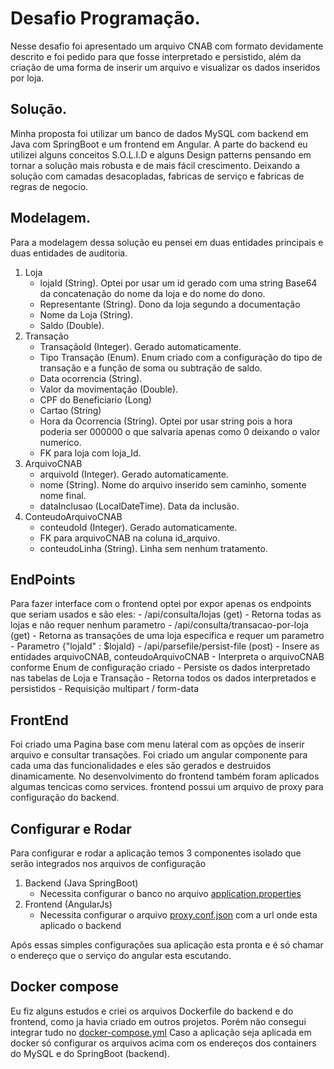 # Desafio Programação.
Nesse desafio foi apresentado um arquivo CNAB com formato devidamente descrito e foi pedido para que fosse interpretado e persistido, além da criação de uma forma de inserir um arquivo e visualizar os dados inseridos por loja. 

## Solução.
Minha proposta foi utilizar um banco de dados MySQL com backend em Java com SpringBoot e um frontend em Angular.
A parte do backend eu utilizei alguns conceitos S.O.L.I.D e alguns Design patterns pensando em tornar a solução mais robusta e de mais fácil crescimento. 
Deixando a solução com camadas desacopladas, fabricas de serviço e fabricas de regras de negocio. 

## Modelagem.
Para a modelagem dessa solução eu pensei em duas entidades principais e duas entidades de auditoria. 
1. Loja 
    - lojaId (String). Optei por usar um id gerado com uma string Base64 da concatenação do nome da loja e do nome do dono.
    - Representante (String). Dono da loja segundo a documentação 
    - Nome da Loja (String). 
    - Saldo (Double).
2. Transação
    - TransaçãoId (Integer). Gerado automaticamente. 
    - Tipo Transação (Enum). Enum criado com a configuração do tipo de transação e a função de soma ou subtração de saldo. 
    - Data ocorrencia (String).
    - Valor da movimentação (Double).
    - CPF do Beneficiario (Long)
    - Cartao (String)
    - Hora da Ocorrencia (String). Optei por usar string pois a hora poderia ser 000000 o que salvaria apenas como 0 deixando o valor numerico. 
    - FK para loja com loja_Id. 
3. ArquivoCNAB
    - arquivoId (Integer). Gerado automaticamente.
    - nome (String). Nome do arquivo inserido sem caminho, somente nome final. 
    - dataInclusao (LocalDateTime). Data da inclusão. 
4. ConteudoArquivoCNAB
    - conteudoId (Integer). Gerado automaticamente.
    - FK para arquivoCNAB na coluna id_arquivo. 
    - conteudoLinha (String). Linha sem nenhum tratamento.

## EndPoints
Para fazer interface com o frontend optei por expor apenas os endpoints que seriam usados e são eles: 
    - /api/consulta/lojas (get)
        - Retorna todas as lojas e não requer nenhum parametro 
    - /api/consulta/transacao-por-loja (get)
        - Retorna as transações de uma loja especifica e requer um parametro
        - Parametro {"lojaId" : $lojaId}
    - /api/parsefile/persist-file (post)
        - Insere as entidades arquivoCNAB, conteudoArquivoCNAB
        - Interpreta o arquivoCNAB conforme Enum de configuração criado 
        - Persiste os dados interpretado nas tabelas de Loja e Transação
        - Retorna todos os dados interpretados e persistidos
        - Requisição multipart / form-data 

## FrontEnd
Foi criado uma Pagina base com menu lateral com as opções de inserir arquivo e consultar transações. 
Foi criado um angular componente para cada uma das funcionalidades e eles são gerados e destruidos dinamicamente. 
No desenvolvimento do frontend também foram aplicados algumas tencicas como services. 
frontend possui um arquivo de proxy para configuração do backend. 

## Configurar e Rodar 
Para configurar e rodar a aplicação temos 3 componentes isolado que serão integrados nos arquivos de configuração 

1. Backend (Java SpringBoot)
    - Necessita configurar o banco no arquivo [application.properties](desafio-backend/src/main/resources/application.properties)
2. Frontend (AngularJs)
    - Necessita configurar o arquivo [proxy.conf.json](desafio-app\desafio-dev\proxy.conf.json) com a url onde esta aplicado o backend

Após essas simples configurações sua aplicação esta pronta e é só chamar o endereço que o serviço do angular esta escutando. 

## Docker compose 

Eu fiz alguns estudos e criei os arquivos Dockerfile do backend e do frontend, como ja havia criado em outros projetos. 
Porém não consegui integrar tudo no [docker-compose.yml](docker-compose.yml)
Caso a aplicação seja aplicada em docker só configurar os arquivos acima com os endereços dos containers do MySQL e do SpringBoot (backend).
